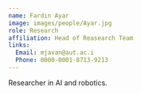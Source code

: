 ```yaml
---
name: Fardin Ayar
image: images/people/Ayar.jpg
role: Research
affiliation: Head of Reasearch Team
links:
  Email: mjavan@aut.ac.i
  Phone: 0000-0001-8713-9213
---
```


Researcher in AI and robotics.


